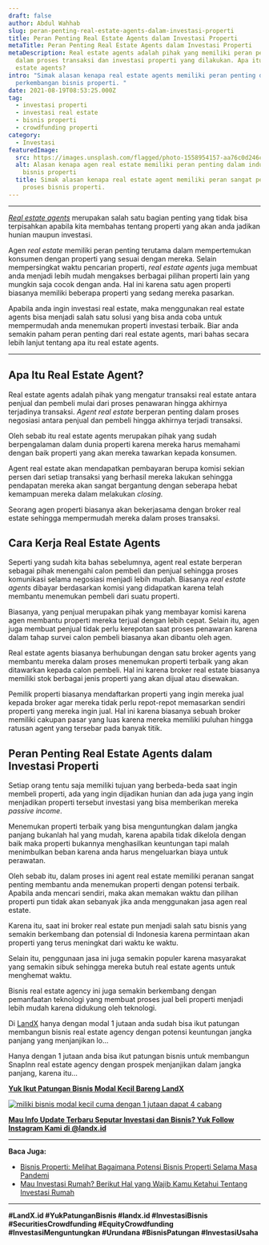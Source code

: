 ```yaml
---
draft: false
author: Abdul Wahhab
slug: peran-penting-real-estate-agents-dalam-investasi-properti
title: Peran Penting Real Estate Agents dalam Investasi Properti
metaTitle: Peran Penting Real Estate Agents dalam Investasi Properti
metaDescription: Real estate agents adalah pihak yang memiliki peran penting
  dalam proses transaksi dan investasi properti yang dilakukan. Apa itu real
  estate agents?
intro: "Simak alasan kenapa real estate agents memiliki peran penting dalam
  perkembangan bisnis properti. "
date: 2021-08-19T08:53:25.000Z
tag:
  - investasi properti
  - investasi real estate
  - bisnis properti
  - crowdfunding properti
category:
  - Investasi
featuredImage:
  src: https://images.unsplash.com/flagged/photo-1558954157-aa76c0d246c6?ixlib=rb-1.2.1&ixid=MnwxMjA3fDB8MHxwaG90by1wYWdlfHx8fGVufDB8fHx8&auto=format&fit=crop&w=1031&q=80
  alt: Alasan kenapa agen real estate memiliki peran penting dalam industri dan
    bisnis properti
  title: Simak alasan kenapa real estate agent memiliki peran sangat penting dalam
    proses bisnis properti.
---
```

- - -

*[Real estate agents](https://landx.id/project/#/snp2)*  merupakan salah satu bagian penting yang tidak bisa terpisahkan apabila kita membahas tentang properti yang akan anda jadikan hunian maupun investasi.

Agen *real estate* memiliki peran penting terutama dalam mempertemukan konsumen dengan properti yang sesuai dengan mereka. Selain mempersingkat waktu pencarian properti, *real estate agents* juga membuat anda menjadi lebih mudah mengakses berbagai pilihan properti lain yang mungkin saja cocok dengan anda. Hal ini karena satu agen properti biasanya memiliki beberapa properti yang sedang mereka pasarkan.

Apabila anda ingin investasi real estate, maka menggunakan real estate agents bisa menjadi salah satu solusi yang bisa anda coba untuk mempermudah anda menemukan properti investasi terbaik. Biar anda semakin paham peran penting dari real estate agents, mari bahas secara lebih lanjut tentang apa itu real estate agents.

- - -

## Apa Itu Real Estate Agent?

Real estate agents adalah pihak yang mengatur transaksi real estate antara penjual dan pembeli mulai dari proses penawaran hingga akhirnya terjadinya transaksi. *Agent real estate* berperan penting dalam proses negosiasi antara penjual dan pembeli hingga akhirnya terjadi transaksi.

Oleh sebab itu real estate agents merupakan pihak yang sudah berpengalaman dalam dunia properti karena mereka harus memahami dengan baik properti yang akan mereka tawarkan kepada konsumen.

Agent real estate akan mendapatkan pembayaran berupa komisi sekian persen dari setiap transaksi yang berhasil mereka lakukan sehingga pendapatan mereka akan sangat bergantung dengan seberapa hebat kemampuan mereka dalam melakukan *closing.*

Seorang agen properti biasanya akan bekerjasama dengan broker real estate sehingga mempermudah mereka dalam proses transaksi.

## Cara Kerja Real Estate Agents

Seperti yang sudah kita bahas sebelumnya, agent real estate berperan sebagai pihak menengahi calon pembeli dan penjual sehingga proses komunikasi selama negosiasi menjadi lebih mudah. Biasanya *real estate agents* dibayar berdasarkan komisi yang didapatkan karena telah membantu menemukan pembeli dari suatu properti.

Biasanya, yang penjual merupakan pihak yang membayar komisi karena agen membantu properti mereka terjual dengan lebih cepat. Selain itu, agen juga membuat penjual tidak perlu kerepotan saat proses penawaran karena dalam tahap survei calon pembeli biasanya akan dibantu oleh agen.

Real estate agents biasanya berhubungan dengan satu broker agents yang membantu mereka dalam proses menemukan properti terbaik yang akan ditawarkan kepada calon pembeli. Hal ini karena broker real estate biasanya memiliki stok berbagai jenis properti yang akan dijual atau disewakan.

Pemilik properti biasanya mendaftarkan properti yang ingin mereka jual kepada broker agar mereka tidak perlu repot-repot memasarkan sendiri properti yang mereka ingin jual. Hal ini karena biasanya sebuah broker memiliki cakupan pasar yang luas karena mereka memiliki puluhan hingga ratusan agent yang tersebar pada banyak titik.

## Peran Penting Real Estate Agents dalam Investasi Properti

Setiap orang tentu saja memiliki tujuan yang berbeda-beda saat ingin membeli properti, ada yang ingin dijadikan hunian dan ada juga yang ingin menjadikan properti tersebut investasi yang bisa memberikan mereka *passive income*.

Menemukan properti terbaik yang bisa menguntungkan dalam jangka panjang bukanlah hal yang mudah, karena apabila tidak dikelola dengan baik maka properti bukannya menghasilkan keuntungan tapi malah menimbulkan beban karena anda harus mengeluarkan biaya untuk perawatan.

Oleh sebab itu, dalam proses ini agent real estate memiliki peranan sangat penting membantu anda menemukan properti dengan potensi terbaik. Apabila anda mencari sendiri, maka akan memakan waktu dan pilihan properti pun tidak akan sebanyak jika anda menggunakan jasa agen real estate.

Karena itu, saat ini broker real estate pun menjadi salah satu bisnis yang semakin berkembang dan potensial di Indonesia karena permintaan akan properti yang terus meningkat dari waktu ke waktu.

Selain itu, penggunaan jasa ini juga semakin populer karena masyarakat yang semakin sibuk sehingga mereka butuh real estate agents untuk menghemat waktu.

Bisnis real estate agency ini juga semakin berkembang dengan pemanfaatan teknologi yang membuat proses jual beli properti menjadi lebih mudah karena didukung oleh teknologi.

Di [LandX](https://landx.id/) hanya dengan modal 1 jutaan anda sudah bisa ikut patungan membangun bisnis real estate agency dengan potensi keuntungan jangka panjang yang menjanjikan lo…

Hanya dengan 1 jutaan anda bisa ikut patungan bisnis untuk membangun SnapInn real estate agency dengan prospek menjanjikan dalam jangka panjang, karena itu…

**[Yuk Ikut Patungan Bisnis Modal Kecil Bareng LandX](https://landx.id/project/?utm_source=Blog&utm_medium=organic+keyword&utm_campaign=blog&utm_id=Blog)**

[![miliki bisnis modal kecil cuma dengan 1 jutaan dapat 4 cabang ](https://accountgram-production.sfo2.cdn.digitaloceanspaces.com/landx_ghost/2021/11/jadi-owner-bisnis-hanya-1-jutaan-dengan-cuan-yang-sangat-menjanjikan.png)](https://landx.id/project/?utm_source=Blog&utm_medium=organic+keyword&utm_campaign=blog&utm_id=Blog)

**[Mau Info Update Terbaru Seputar Investasi dan Bisnis? Yuk Follow Instagram Kami di @landx.id](https://www.instagram.com/landx.id/?utm_medium=copy_link)**

- - -

**Baca Juga:**

* [Bisnis Properti: Melihat Bagaimana Potensi Bisnis Properti Selama Masa Pandemi](https://landx.id/blog/potensi-bisnis-properti-di-masa-pandemi/)
* [Mau Investasi Rumah? Berikut Hal yang Wajib Kamu Ketahui Tentang Investasi Rumah](https://landx.id/blog/memulai-investasi-rumah/)

- - -

**\#LandX.id #YukPatunganBisnis   #landx.id    #InvestasiBisnis    #SecuritiesCrowdfunding    #EquityCrowdfunding    #InvestasiMenguntungkan    #Urundana    #BisnisPatungan    #InvestasiUsaha**